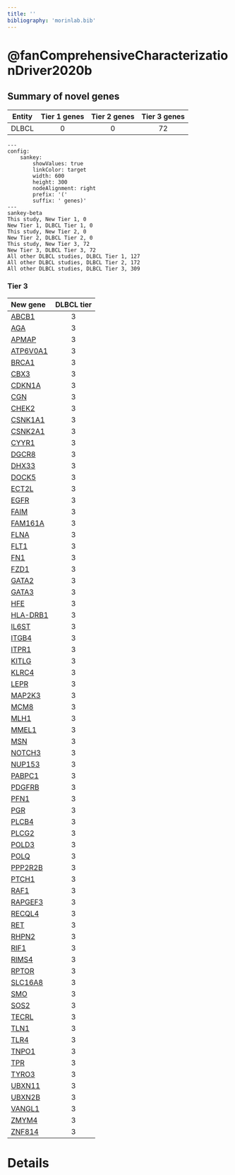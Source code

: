 ```yaml
---
title: ''
bibliography: 'morinlab.bib'
---
```


# @fanComprehensiveCharacterizationDriver2020b
## Summary of novel genes

|Entity| Tier 1 genes| Tier 2 genes|Tier 3 genes|
|:-:|:-:|:-:|:-:|
|DLBCL|0|0|72|
```mermaid
---
config:
    sankey:
        showValues: true
        linkColor: target
        width: 600
        height: 300
        nodeAlignment: right
        prefix: '('
        suffix: ' genes)'
---
sankey-beta
This study, New Tier 1, 0
New Tier 1, DLBCL Tier 1, 0
This study, New Tier 2, 0
New Tier 2, DLBCL Tier 2, 0
This study, New Tier 3, 72
New Tier 3, DLBCL Tier 3, 72
All other DLBCL studies, DLBCL Tier 1, 127
All other DLBCL studies, DLBCL Tier 2, 172
All other DLBCL studies, DLBCL Tier 3, 309
```

### Tier 3
|New gene|DLBCL tier|
|:-|:-:|
|[ABCB1](../ABCB1)|3 |
|[AGA](../AGA)|3 |
|[APMAP](../APMAP)|3 |
|[ATP6V0A1](../ATP6V0A1)|3 |
|[BRCA1](../BRCA1)|3 |
|[CBX3](../CBX3)|3 |
|[CDKN1A](../CDKN1A)|3 |
|[CGN](../CGN)|3 |
|[CHEK2](../CHEK2)|3 |
|[CSNK1A1](../CSNK1A1)|3 |
|[CSNK2A1](../CSNK2A1)|3 |
|[CYYR1](../CYYR1)|3 |
|[DGCR8](../DGCR8)|3 |
|[DHX33](../DHX33)|3 |
|[DOCK5](../DOCK5)|3 |
|[ECT2L](../ECT2L)|3 |
|[EGFR](../EGFR)|3 |
|[FAIM](../FAIM)|3 |
|[FAM161A](../FAM161A)|3 |
|[FLNA](../FLNA)|3 |
|[FLT1](../FLT1)|3 |
|[FN1](../FN1)|3 |
|[FZD1](../FZD1)|3 |
|[GATA2](../GATA2)|3 |
|[GATA3](../GATA3)|3 |
|[HFE](../HFE)|3 |
|[HLA-DRB1](../HLA-DRB1)|3 |
|[IL6ST](../IL6ST)|3 |
|[ITGB4](../ITGB4)|3 |
|[ITPR1](../ITPR1)|3 |
|[KITLG](../KITLG)|3 |
|[KLRC4](../KLRC4)|3 |
|[LEPR](../LEPR)|3 |
|[MAP2K3](../MAP2K3)|3 |
|[MCM8](../MCM8)|3 |
|[MLH1](../MLH1)|3 |
|[MMEL1](../MMEL1)|3 |
|[MSN](../MSN)|3 |
|[NOTCH3](../NOTCH3)|3 |
|[NUP153](../NUP153)|3 |
|[PABPC1](../PABPC1)|3 |
|[PDGFRB](../PDGFRB)|3 |
|[PFN1](../PFN1)|3 |
|[PGR](../PGR)|3 |
|[PLCB4](../PLCB4)|3 |
|[PLCG2](../PLCG2)|3 |
|[POLD3](../POLD3)|3 |
|[POLQ](../POLQ)|3 |
|[PPP2R2B](../PPP2R2B)|3 |
|[PTCH1](../PTCH1)|3 |
|[RAF1](../RAF1)|3 |
|[RAPGEF3](../RAPGEF3)|3 |
|[RECQL4](../RECQL4)|3 |
|[RET](../RET)|3 |
|[RHPN2](../RHPN2)|3 |
|[RIF1](../RIF1)|3 |
|[RIMS4](../RIMS4)|3 |
|[RPTOR](../RPTOR)|3 |
|[SLC16A8](../SLC16A8)|3 |
|[SMO](../SMO)|3 |
|[SOS2](../SOS2)|3 |
|[TECRL](../TECRL)|3 |
|[TLN1](../TLN1)|3 |
|[TLR4](../TLR4)|3 |
|[TNPO1](../TNPO1)|3 |
|[TPR](../TPR)|3 |
|[TYRO3](../TYRO3)|3 |
|[UBXN11](../UBXN11)|3 |
|[UBXN2B](../UBXN2B)|3 |
|[VANGL1](../VANGL1)|3 |
|[ZMYM4](../ZMYM4)|3 |
|[ZNF814](../ZNF814)|3 |


# Details

